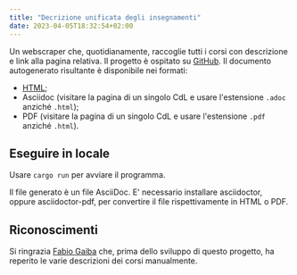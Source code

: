 ```yaml
---
title: "Decrizione unificata degli insegnamenti"
date: 2023-04-05T18:32:54+02:00
---
```


Un webscraper che, quotidianamente, raccoglie tutti i corsi con descrizione e link alla pagina relativa.
Il progetto è ospitato su [GitHub](https://github.com/csunibo/course-description-merged).
Il documento autogenerato risultante è disponibile nei formati:

- [HTML](https://csunibo.github.io/course-description-merged);
- Asciidoc (visitare la pagina di un singolo CdL e usare l'estensione `.adoc`
  anziché `.html`);
- PDF (visitare la pagina di un singolo CdL e usare l'estensione `.pdf`
  anziché `.html`).

## Eseguire in locale

Usare `cargo run` per avviare il programma.

Il file generato è un file AsciiDoc.
E' necessario installare asciidoctor, oppure asciidoctor-pdf, per convertire il file rispettivamente in HTML o PDF.

## Riconoscimenti

Si ringrazia [Fabio Gaiba](https://github.com/faguccio) che, prima
dello sviluppo di questo progetto, ha reperito le varie descrizioni dei corsi
manualmente.
